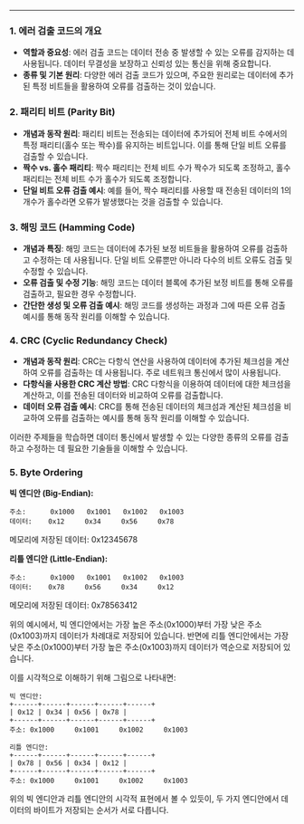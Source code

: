 
---
### 1. 에러 검출 코드의 개요
- **역할과 중요성**: 에러 검출 코드는 데이터 전송 중 발생할 수 있는 오류를 감지하는 데 사용됩니다. 데이터 무결성을 보장하고 신뢰성 있는 통신을 위해 중요합니다.
- **종류 및 기본 원리**: 다양한 에러 검출 코드가 있으며, 주요한 원리로는 데이터에 추가된 특정 비트들을 활용하여 오류를 검출하는 것이 있습니다.

### 2. 패리티 비트 (Parity Bit)
- **개념과 동작 원리**: 패리티 비트는 전송되는 데이터에 추가되어 전체 비트 수에서의 특정 패리티(홀수 또는 짝수)를 유지하는 비트입니다. 이를 통해 단일 비트 오류를 검출할 수 있습니다.
- **짝수 vs. 홀수 패리티**: 짝수 패리티는 전체 비트 수가 짝수가 되도록 조정하고, 홀수 패리티는 전체 비트 수가 홀수가 되도록 조정합니다.
- **단일 비트 오류 검출 예시**: 예를 들어, 짝수 패리티를 사용할 때 전송된 데이터의 1의 개수가 홀수라면 오류가 발생했다는 것을 검출할 수 있습니다.

### 3. 해밍 코드 (Hamming Code)
- **개념과 특징**: 해밍 코드는 데이터에 추가된 보정 비트들을 활용하여 오류를 검출하고 수정하는 데 사용됩니다. 단일 비트 오류뿐만 아니라 다수의 비트 오류도 검출 및 수정할 수 있습니다.
- **오류 검출 및 수정 기능**: 해밍 코드는 데이터 블록에 추가된 보정 비트를 통해 오류를 검출하고, 필요한 경우 수정합니다.
- **간단한 생성 및 오류 검출 예시**: 해밍 코드를 생성하는 과정과 그에 따른 오류 검출 예시를 통해 동작 원리를 이해할 수 있습니다.

### 4. CRC (Cyclic Redundancy Check)
- **개념과 동작 원리**: CRC는 다항식 연산을 사용하여 데이터에 추가된 체크섬을 계산하여 오류를 검출하는 데 사용됩니다. 주로 네트워크 통신에서 많이 사용됩니다.
- **다항식을 사용한 CRC 계산 방법**: CRC 다항식을 이용하여 데이터에 대한 체크섬을 계산하고, 이를 전송된 데이터와 비교하여 오류를 검출합니다.
- **데이터 오류 검출 예시**: CRC를 통해 전송된 데이터의 체크섬과 계산된 체크섬을 비교하여 오류를 검출하는 예시를 통해 동작 원리를 이해할 수 있습니다.

이러한 주제들을 학습하면 데이터 통신에서 발생할 수 있는 다양한 종류의 오류를 검출하고 수정하는 데 필요한 기술들을 이해할 수 있습니다.

### 5. Byte Ordering

**빅 엔디안 (Big-Endian):**

```
주소:      0x1000   0x1001   0x1002   0x1003
데이터:    0x12     0x34     0x56     0x78
```

메모리에 저장된 데이터: 0x12345678

**리틀 엔디안 (Little-Endian):**

```
주소:      0x1000   0x1001   0x1002   0x1003
데이터:    0x78     0x56     0x34     0x12
```

메모리에 저장된 데이터: 0x78563412

위의 예시에서, 빅 엔디안에서는 가장 높은 주소(0x1000)부터 가장 낮은 주소(0x1003)까지 데이터가 차례대로 저장되어 있습니다. 반면에 리틀 엔디안에서는 가장 낮은 주소(0x1000)부터 가장 높은 주소(0x1003)까지 데이터가 역순으로 저장되어 있습니다.

이를 시각적으로 이해하기 위해 그림으로 나타내면:

```
빅 엔디안:
+------+------+------+------+------+
| 0x12 | 0x34 | 0x56 | 0x78 |
+------+------+------+------+------+
주소: 0x1000     0x1001     0x1002     0x1003

리틀 엔디안:
+------+------+------+------+------+
| 0x78 | 0x56 | 0x34 | 0x12 |
+------+------+------+------+------+
주소: 0x1000     0x1001     0x1002     0x1003
```

위의 빅 엔디안과 리틀 엔디안의 시각적 표현에서 볼 수 있듯이, 두 가지 엔디안에서 데이터의 바이트가 저장되는 순서가 서로 다릅니다.